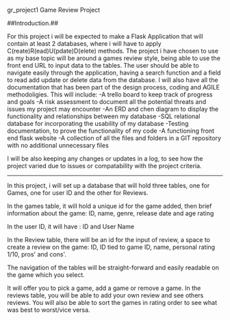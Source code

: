 gr_project1
Game Review Project


##Introduction.##

For this project i will be expected to make a Flask Application that will contain at least 2 databases, where i will have to apply C(reate)R(ead)U(pdate)D(elete) methods.
The project i have chosen to use as my base topic will be around a games review style, being able to use the front end URL to input data to the tables.
The user should be able to navigate easily through the application, having a search function and a field to read add update or delete data from the database.
I will also have all the documentation that has been part of the design process, coding and AGILE methodoligies.
This will include:
            -A trello board to keep track of progress and goals
            -A risk assessment to document all the potential threats and issues my project may encounter
            -An ERD and chen diagram to display the functionality and relationships between my database
            -SQL relational database for incorporating the usability of my database
            -Testing documentation, to prove the functionality of my code
            -A functioning front end flask website
            -A collection of all the files and folders in a GIT repository with no additional unnecessary files

I will be also keeping any changes or updates in a log, to see how the project varied due to issues or compatability with the project criteria.

__________________________________________________________________________________________________________________________



In this project, i will set up a database that will hold three tables, one for Games, one for user ID and the other for Reviews.

In the games table, it will hold a unique id for the game added, then brief information about the game: ID, name, genre, release date and age rating

In the user ID, it will have : ID and User Name

In the Review table, there will be an id for the input of review, a space to create a review on the game: ID, ID tied to game ID, name, personal rating 1/10, pros' and cons'.

The navigation of the tables will be straight-forward and easily readable on the game which you select.

It will offer you to pick a game, add a game or remove a game. In the reviews table, you will be able to add your own review and see others reviews. You will also be able to sort the games in rating order to see what was best to worst/vice versa.
